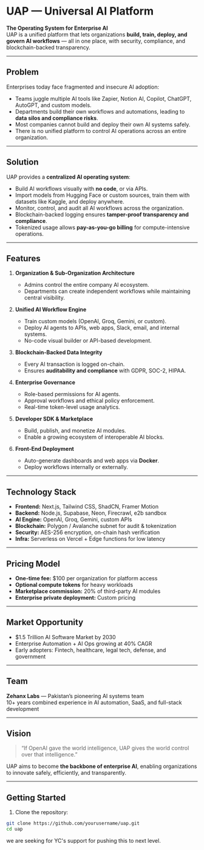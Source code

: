 #  UAP — Universal AI Platform

**The Operating System for Enterprise AI**  
UAP is a unified platform that lets organizations **build, train, deploy, and govern AI workflows** — all in one place, with security, compliance, and blockchain-backed transparency.

---

##  Problem

Enterprises today face fragmented and insecure AI adoption:  

- Teams juggle multiple AI tools like Zapier, Notion AI, Copilot, ChatGPT, AutoGPT, and custom models.  
- Departments build their own workflows and automations, leading to **data silos and compliance risks**.  
- Most companies cannot build and deploy their own AI systems safely.  
- There is no unified platform to control AI operations across an entire organization.

---

##  Solution

UAP provides a **centralized AI operating system**:  

- Build AI workflows visually with **no code**, or via APIs.  
- Import models from Hugging Face or custom sources, train them with datasets like Kaggle, and deploy anywhere.  
- Monitor, control, and audit all AI workflows across the organization.  
- Blockchain-backed logging ensures **tamper-proof transparency and compliance**.  
- Tokenized usage allows **pay-as-you-go billing** for compute-intensive operations.

---

##  Features

1. **Organization & Sub-Organization Architecture**  
   - Admins control the entire company AI ecosystem.  
   - Departments can create independent workflows while maintaining central visibility.

2. **Unified AI Workflow Engine**  
   - Train custom models (OpenAI, Groq, Gemini, or custom).  
   - Deploy AI agents to APIs, web apps, Slack, email, and internal systems.  
   - No-code visual builder or API-based development.

3. **Blockchain-Backed Data Integrity**  
   - Every AI transaction is logged on-chain.  
   - Ensures **auditability and compliance** with GDPR, SOC-2, HIPAA.

4. **Enterprise Governance**  
   - Role-based permissions for AI agents.  
   - Approval workflows and ethical policy enforcement.  
   - Real-time token-level usage analytics.

5. **Developer SDK & Marketplace**  
   - Build, publish, and monetize AI modules.  
   - Enable a growing ecosystem of interoperable AI blocks.

6. **Front-End Deployment**  
   - Auto-generate dashboards and web apps via **Docker**.  
   - Deploy workflows internally or externally.

---

##  Technology Stack

- **Frontend:** Next.js, Tailwind CSS, ShadCN, Framer Motion  
- **Backend:** Node.js, Supabase, Neon, Firecrawl, e2b sandbox  
- **AI Engine:** OpenAI, Groq, Gemini, custom APIs  
- **Blockchain:** Polygon / Avalanche subnet for audit & tokenization  
- **Security:** AES-256 encryption, on-chain hash verification  
- **Infra:** Serverless on Vercel + Edge functions for low latency  

---

##  Pricing Model

- **One-time fee:** $100 per organization for platform access  
- **Optional compute tokens** for heavy workloads  
- **Marketplace commission:** 20% of third-party AI modules  
- **Enterprise private deployment:** Custom pricing  

---

##  Market Opportunity

- $1.5 Trillion AI Software Market by 2030  
- Enterprise Automation + AI Ops growing at 40% CAGR  
- Early adopters: Fintech, healthcare, legal tech, defense, and government  

---

##  Team

**Zehanx Labs** — Pakistan’s pioneering AI systems team  
10+ years combined experience in AI automation, SaaS, and full-stack development

---

## Vision

> “If OpenAI gave the world intelligence, UAP gives the world control over that intelligence.”

UAP aims to become **the backbone of enterprise AI**, enabling organizations to innovate safely, efficiently, and transparently.

---

##  Getting Started

1. Clone the repository:

```bash
git clone https://github.com/yourusername/uap.git
cd uap
```
we are seeking for YC's support for pushing this to next level.
